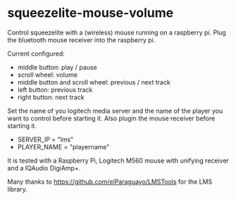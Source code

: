 # squeezelite-mouse-volume

Control squeezelite with a (wireless) mouse running on a raspberry pi.
Plug the bluetooth mouse receiver into the raspberry pi.

Current configured:
- middle button: play / pause
- scroll wheel: volume
- middle button and scroll wheel: previous / next track
- left button: previous track
- right button: next track

Set the name of you logitech media server and the name of the player you want to control before starting it. Also plugin the mouse receiver before starting it.

- SERVER_IP = "lms"
- PLAYER_NAME = "playername"

It is tested with a Raspberry Pi, Logitech M560 mouse with unifying receiver and a IQAudio DigiAmp+.

Many thanks to https://github.com/elParaguayo/LMSTools for the LMS library.
